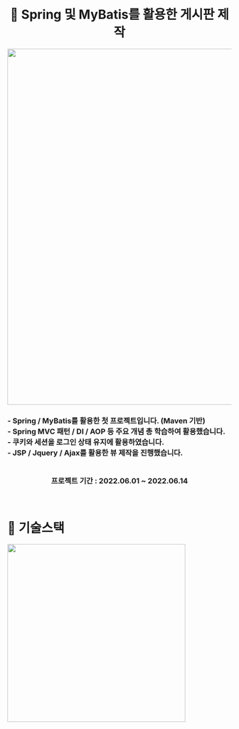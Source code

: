 <div align=center> 
    <h1> 📘 Spring 및 MyBatis를 활용한 게시판 제작 </h1>
</div>
<p align="center"> 
  <img src="https://user-images.githubusercontent.com/101246806/206644063-72efe15c-5d7f-4318-9dcd-2f7bc33264c6.png" width= "800"/>
</p>
<div align=center> 
  <div align=left>
  <h3> - Spring / MyBatis를 활용한 첫 프로젝트입니다. (Maven 기반) <br/>
       - Spring MVC 패턴 / DI / AOP 등 주요 개념 총 학습하여 활용했습니다. <br/> 
       - 쿠키와 세션을 로그인 상태 유지에 활용하였습니다. <br/>
       - JSP / Jquery / Ajax를 활용한 뷰 제작을 진행했습니다.
    <h3>
    </div>
</div>
    <h1> </h1>
<div align="center"> 
    <h3> 프로젝트 기간 : 2022.06.01 ~ 2022.06.14 </h3>
</div>
<br/>
  
# :sparkler: 기술스택
<p align="left"> 
  <img src="https://user-images.githubusercontent.com/101246806/206646238-05a8c4ad-e510-4378-bf0a-e08da0ec8a24.png" width= "400"/>
</p>
  
<br/>

